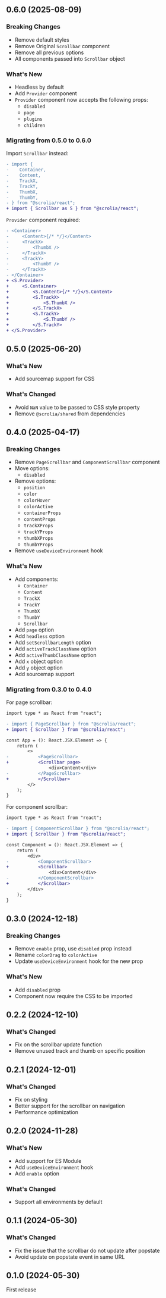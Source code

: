 ## 0.6.0 (2025-08-09)

### Breaking Changes

- Remove default styles
- Remove Original `Scrollbar` component
- Remove all previous options
- All components passed into `Scrollbar` object

### What's New

- Headless by default
- Add `Provider` component
- `Provider` component now accepts the following props:
    - `disabled`
    - `page`
    - `plugins`
    - `children`

### Migrating from 0.5.0 to 0.6.0

Import `Scrollbar` instead:

```diff
- import {
-    Container,
-    Content,
-    TrackX,
-    TrackY,
-    ThumbX,
-    ThumbY,
- } from "@scrolia/react";
+ import { Scrollbar as S } from "@scrolia/react";
```

`Provider` component required:

```diff
- <Container>
-     <Content>{/* */}</Content>
-     <TrackX>
-         <ThumbX />
-     </TrackX>
-     <TrackY>
-         <ThumbY />
-     </TrackY>
- </Container>
+ <S.Provider>
+     <S.Container>
+         <S.Content>{/* */}</S.Content>
+         <S.TrackX>
+             <S.ThumbX />
+         </S.TrackX>
+         <S.TrackY>
+             <S.ThumbY />
+         </S.TrackY>
+ </S.Provider>
```

## 0.5.0 (2025-06-20)

### What's New

- Add sourcemap support for CSS

### What's Changed

- Avoid `NaN` value to be passed to CSS style property
- Remove `@scrolia/shared` from dependencies

## 0.4.0 (2025-04-17)

### Breaking Changes

- Remove `PageScrollbar` and `ComponentScrollbar` component
- Move options:
    - `disabled`
- Remove options:
    - `position`
    - `color`
    - `colorHover`
    - `colorActive`
    - `containerProps`
    - `contentProps`
    - `trackXProps`
    - `trackYProps`
    - `thumbXProps`
    - `thumbYProps` 
- Remove `useDeviceEnvironment` hook

### What's New

- Add components:
    - `Container`
    - `Content`
    - `TrackX`
    - `TrackY`
    - `ThumbX`
    - `ThumbY`
    - `Scrollbar`
- Add `page` option
- Add `headless` option
- Add `setScrollbarLength` option
- Add `activeTrackClassName` option
- Add `activeThumbClassName` option
- Add `x` object option
- Add `y` object option
- Add sourcemap support

### Migrating from 0.3.0 to 0.4.0

For page scrollbar:

```diff
import type * as React from "react";

- import { PageScrollbar } from "@scrolia/react";
+ import { Scrollbar } from "@scrolia/react";

const App = (): React.JSX.Element => {
    return (
        <>
-           <PageScrollbar>
+           <Scrollbar page>
                <div>Content</div>
-           </PageScrollbar>
+           </Scrollbar>
        </>
    );
}
```

For component scrollbar:

```diff
import type * as React from "react";

- import { ComponentScrollbar } from "@scrolia/react";
+ import { Scrollbar } from "@scrolia/react";

const Component = (): React.JSX.Element => {
    return (
        <div>
-           <ComponentScrollbar>
+           <Scrollbar>
                <div>Content</div>
-           </ComponentScrollbar>
+           </Scrollbar>
        </div>
    );
}
```

## 0.3.0 (2024-12-18)

### Breaking Changes

- Remove `enable` prop, use `disabled` prop instead
- Rename `colorDrag` to `colorActive`
- Update `useDeviceEnvironment` hook for the new prop

### What's New

- Add `disabled` prop
- Component now require the CSS to be imported

## 0.2.2 (2024-12-10)

### What's Changed

- Fix on the scrollbar update function
- Remove unused track and thumb on specific position

## 0.2.1 (2024-12-01)

### What's Changed

- Fix on styling
- Better support for the scrollbar on navigation
- Performance optimization

## 0.2.0 (2024-11-28)

### What's New

- Add support for ES Module
- Add `useDeviceEnvironment` hook
- Add `enable` option

### What's Changed

- Support all environments by default

## 0.1.1 (2024-05-30)

### What's Changed

- Fix the issue that the scrollbar do not update after popstate
- Avoid update on popstate event in same URL
 
## 0.1.0 (2024-05-30)

First release
